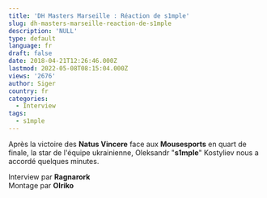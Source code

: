 ```yaml
---
title: 'DH Masters Marseille : Réaction de s1mple'
slug: dh-masters-marseille-reaction-de-s1mple
description: 'NULL'
type: default
language: fr
draft: false
date: 2018-04-21T12:26:46.000Z
lastmod: 2022-05-08T08:15:04.000Z
views: '2676'
author: Siger
country: fr
categories:
  - Interview
tags:
  - s1mple
---
```

Après la victoire des **Natus Vincere** face aux **Mousesports** en quart de finale, la star de l'équipe ukrainienne, Oleksandr "**s1mple**" Kostyliev nous a accordé quelques minutes. 

  
Interview par **Ragnarork**  
Montage par **Olriko**
